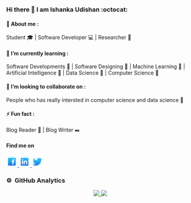 ### Hi there 👋 I am Ishanka Udishan :octocat:

#### 💬 About me :
Student :mortar_board: | Software Developer :computer: | Researcher :memo:

#### 🌱 I’m currently learning :
Software Developments :triangular_flag_on_post: | Software Designing :triangular_flag_on_post: | Machine Learning :triangular_flag_on_post: | Artificial Intelligence :triangular_flag_on_post: | Data Science :triangular_flag_on_post: | Computer Science :triangular_flag_on_post:

#### 👯 I’m looking to collaborate on :
People who has really intersted in computer science and data science :rocket:

#### ⚡ Fun fact :
Blog Reader :book: | Blog Writer :black_nib:

#### Find me on
<a href="https://m.facebook.com/people/Ishanka-Udishan/100009255044722?fref=nf">
    <img src="image/fb.png" width="30"/>
</a> 
<a href="www.linkedin.com/in/ishanka-udishan">
    <img src="image/link.png" width="30"/>
</a> 
<a href="https://twitter.com/i_udishan">
    <img src="image/twitter.png" width="30"/>
</a> 

### ⚙️ &nbsp;GitHub Analytics

<p align="center">
<a href="https://github.com/AVS1508">
  <img height="180em" src="https://github-readme-stats-eight-theta.vercel.app/api?username=RPIUdishan&show_icons=true&theme=algolia&include_all_commits=true&count_private=true"/>
  <img height="180em" src="https://github-readme-stats-eight-theta.vercel.app/api/top-langs/?username=RPIUdishan&layout=compact&langs_count=8&theme=algolia"/>
</a>
</p>


<!--
**RPIUdishan/RPIUdishan** is a ✨ _special_ ✨ repository because its `README.md` (this file) appears on your GitHub profile.
###
Here are some ideas to get you started:

- 🔭 I’m currently working on ...
- 🌱 I’m currently learning ...
- 👯 I’m looking to collaborate on ...
- 🤔 I’m looking for help with ...
- 💬 Ask me about ...
- 📫 How to reach me: ...
- 😄 Pronouns: ...
- ⚡ Fun fact: ...
-->

